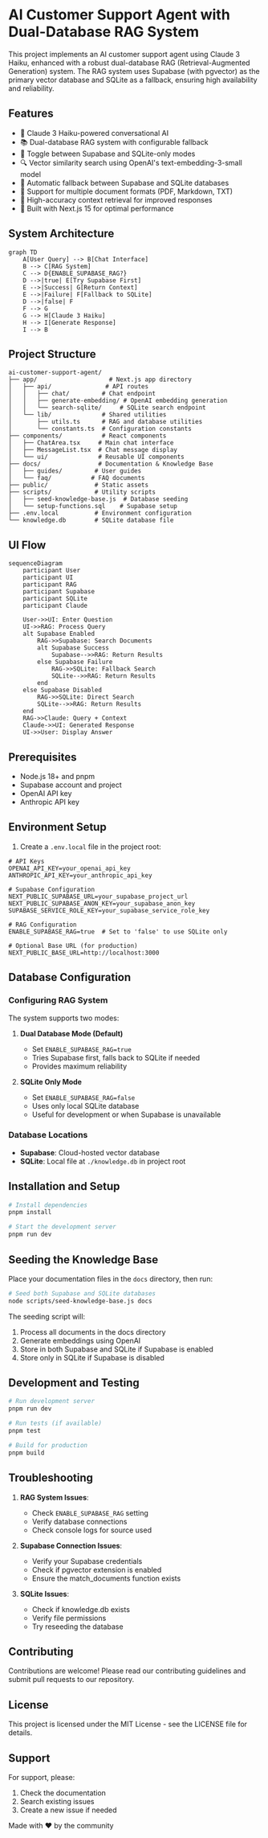# AI Customer Support Agent with Dual-Database RAG System

This project implements an AI customer support agent using Claude 3 Haiku, enhanced with a robust dual-database RAG (Retrieval-Augmented Generation) system. The RAG system uses Supabase (with pgvector) as the primary vector database and SQLite as a fallback, ensuring high availability and reliability.

## Features

- 🤖 Claude 3 Haiku-powered conversational AI
- 📚 Dual-database RAG system with configurable fallback
- 🔄 Toggle between Supabase and SQLite-only modes
- 🔍 Vector similarity search using OpenAI's text-embedding-3-small model
- 💾 Automatic fallback between Supabase and SQLite databases
- 📝 Support for multiple document formats (PDF, Markdown, TXT)
- 🎯 High-accuracy context retrieval for improved responses
- 🚀 Built with Next.js 15 for optimal performance

## System Architecture

```mermaid
graph TD
    A[User Query] --> B[Chat Interface]
    B --> C[RAG System]
    C --> D{ENABLE_SUPABASE_RAG?}
    D -->|true| E[Try Supabase First]
    E -->|Success| G[Return Context]
    E -->|Failure| F[Fallback to SQLite]
    D -->|false| F
    F --> G
    G --> H[Claude 3 Haiku]
    H --> I[Generate Response]
    I --> B
```

## Project Structure
```
ai-customer-support-agent/
├── app/                    # Next.js app directory
│   ├── api/               # API routes
│   │   ├── chat/         # Chat endpoint
│   │   ├── generate-embedding/ # OpenAI embedding generation
│   │   └── search-sqlite/     # SQLite search endpoint
│   └── lib/              # Shared utilities
│       ├── utils.ts      # RAG and database utilities
│       └── constants.ts  # Configuration constants
├── components/           # React components
│   ├── ChatArea.tsx     # Main chat interface
│   ├── MessageList.tsx  # Chat message display
│   └── ui/              # Reusable UI components
├── docs/                # Documentation & Knowledge Base
│   ├── guides/         # User guides
│   └── faq/           # FAQ documents
├── public/             # Static assets
├── scripts/            # Utility scripts
│   ├── seed-knowledge-base.js  # Database seeding
│   └── setup-functions.sql    # Supabase setup
├── .env.local          # Environment configuration
└── knowledge.db        # SQLite database file
```

## UI Flow
```mermaid
sequenceDiagram
    participant User
    participant UI
    participant RAG
    participant Supabase
    participant SQLite
    participant Claude

    User->>UI: Enter Question
    UI->>RAG: Process Query
    alt Supabase Enabled
        RAG->>Supabase: Search Documents
        alt Supabase Success
            Supabase-->>RAG: Return Results
        else Supabase Failure
            RAG->>SQLite: Fallback Search
            SQLite-->>RAG: Return Results
        end
    else Supabase Disabled
        RAG->>SQLite: Direct Search
        SQLite-->>RAG: Return Results
    end
    RAG->>Claude: Query + Context
    Claude->>UI: Generated Response
    UI->>User: Display Answer
```

## Prerequisites

- Node.js 18+ and pnpm
- Supabase account and project
- OpenAI API key
- Anthropic API key

## Environment Setup

1. Create a `.env.local` file in the project root:

```env
# API Keys
OPENAI_API_KEY=your_openai_api_key
ANTHROPIC_API_KEY=your_anthropic_api_key

# Supabase Configuration
NEXT_PUBLIC_SUPABASE_URL=your_supabase_project_url
NEXT_PUBLIC_SUPABASE_ANON_KEY=your_supabase_anon_key
SUPABASE_SERVICE_ROLE_KEY=your_supabase_service_role_key

# RAG Configuration
ENABLE_SUPABASE_RAG=true  # Set to 'false' to use SQLite only

# Optional Base URL (for production)
NEXT_PUBLIC_BASE_URL=http://localhost:3000
```

## Database Configuration

### Configuring RAG System

The system supports two modes:
1. **Dual Database Mode (Default)**
   - Set `ENABLE_SUPABASE_RAG=true`
   - Tries Supabase first, falls back to SQLite if needed
   - Provides maximum reliability

2. **SQLite Only Mode**
   - Set `ENABLE_SUPABASE_RAG=false`
   - Uses only local SQLite database
   - Useful for development or when Supabase is unavailable

### Database Locations
- **Supabase**: Cloud-hosted vector database
- **SQLite**: Local file at `./knowledge.db` in project root

## Installation and Setup

```bash
# Install dependencies
pnpm install

# Start the development server
pnpm run dev
```

## Seeding the Knowledge Base

Place your documentation files in the `docs` directory, then run:

```bash
# Seed both Supabase and SQLite databases
node scripts/seed-knowledge-base.js docs
```

The seeding script will:
1. Process all documents in the docs directory
2. Generate embeddings using OpenAI
3. Store in both Supabase and SQLite if Supabase is enabled
4. Store only in SQLite if Supabase is disabled

## Development and Testing

```bash
# Run development server
pnpm run dev

# Run tests (if available)
pnpm test

# Build for production
pnpm build
```

## Troubleshooting

1. **RAG System Issues**:
   - Check `ENABLE_SUPABASE_RAG` setting
   - Verify database connections
   - Check console logs for source used

2. **Supabase Connection Issues**:
   - Verify your Supabase credentials
   - Check if pgvector extension is enabled
   - Ensure the match_documents function exists

3. **SQLite Issues**:
   - Check if knowledge.db exists
   - Verify file permissions
   - Try reseeding the database

## Contributing

Contributions are welcome! Please read our contributing guidelines and submit pull requests to our repository.

## License

This project is licensed under the MIT License - see the LICENSE file for details.

## Support

For support, please:
1. Check the documentation
2. Search existing issues
3. Create a new issue if needed

Made with ❤️ by the community
